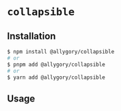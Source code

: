 # `collapsible`

## Installation

```sh
$ npm install @allygory/collapsible
# or
$ pnpm add @allygory/collapsible
# or
$ yarn add @allygory/collapsible
```

## Usage

<!-- View docs [here](https://google.com). -->
